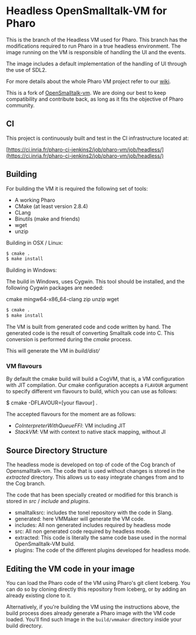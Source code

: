 # Headless OpenSmalltalk-VM for Pharo


This is the branch of the Headless VM used for Pharo.
This branch has the modifications required to run Pharo in a true headless environment.
The image running on the VM is responsible of handling the UI and the events. 

The image includes a default implementation of the handling of UI through the use of SDL2.

For more details about the whole Pharo VM project refer to our [wiki](https://github.com/pharo-project/opensmalltalk-vm/wiki). 

This is a fork of [OpenSmalltalk-vm](https://github.com/OpenSmalltalk/opensmalltalk-vm).
We are doing our best to keep compatibility and contribute back, as long as it fits the objective of Pharo community.

## CI

This project is continuously built and test in the CI infrastructure located at:

[https://ci.inria.fr/pharo-ci-jenkins2/job/pharo-vm/job/headless/](https://ci.inria.fr/pharo-ci-jenkins2/job/pharo-vm/job/headless/)


## Building


For building the VM it is required the following set of tools:

- A working Pharo
- CMake (at least version 2.8.4)
- CLang 
- Binutils (make and friends) 
- wget
- unzip

Building in OSX / Linux:

```bash
$ cmake . 
$ make install
```

Building in Windows:

The build in Windows, uses Cygwin. This tool should be installed, and the following Cygwin packages are needed:

cmake
mingw64-x86_64-clang
zip
unzip
wget

```bash
$ cmake .
$ make install
```

The VM is built from generated code and code written by hand.
The generated code is the result of converting Smalltalk code into C.
This conversion is performed during the *cmake* process. 

This will generate the VM in *build/dist/*

###  VM flavours

By default the cmake build will build a CogVM, that is, a VM configuration with JIT compilation. Our cmake configuration accepts a `FLAVOUR` argument to specify different vm flavours to build, which you can use as follows:

$ cmake -DFLAVOUR=[your flavour] .

The accepted flavours for the moment are as follows:
- *CoInterpreterWithQueueFFI*: VM including JIT
- *StackVM*: VM with context to native stack mapping, without JI

## Source Directory Structure

The headless mode is developed on top of code of the Cog branch of Opensmalltalk-vm.
The code that is used without changes is stored in the *extracted* directory. 
This allows us to easy integrate changes from and to the Cog branch.

The code that has been specially created or modified for this branch is stored in *src* / *include* and *plugins*.


- smalltalksrc: includes the tonel repository with the code in Slang.
- generated: here VMMaker will generate the VM code.
- includes: All non generated includes required by headless mode
- src: All non generated code required by headless mode.
- extracted: This code is literally the same code base used in the normal OpenSmalltalk-VM build.
- plugins: The code of the different plugins developed for headless mode.

## Editing the VM code in your image

You can load the Pharo code of the VM using Pharo's git client Iceberg.
You can do so by cloning directly this repository from Iceberg, or by adding an already existing clone to it.

Alternatively, if you're building the VM using the instructions above, the build process does already generate a Pharo image with the VM code loaded. You'll find such Image in the `build/vmmaker` directory inside your build directory.
